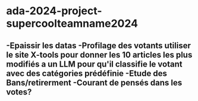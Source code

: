 # ada-2024-project-supercoolteamname2024

-Epaissir les datas
-Profilage des votants
  utiliser le site X-tools pour donner les 10 articles les plus modifiés a un LLM pour qu'il classifie le votant avec des catégories prédéfinie
-Etude des Bans/retirerment
-Courant de pensés dans les votes?
-
